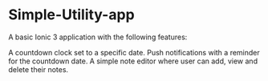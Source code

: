 # Simple-Utility-app

A basic Ionic 3 application with the following features:

  A countdown clock set to a specific date.
  Push notifications with a reminder for the countdown date.
  A simple note editor where user can add, view and delete their notes.
  
  
  
  
